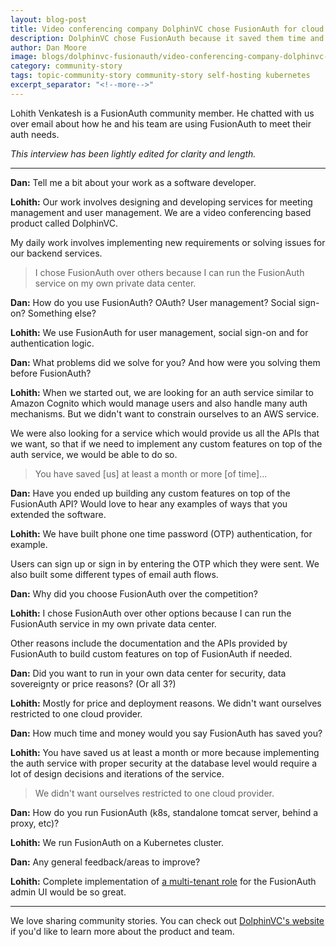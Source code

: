 ```yaml
---
layout: blog-post
title: Video conferencing company DolphinVC chose FusionAuth for cloud independence
description: DolphinVC chose FusionAuth because it saved them time and they could run it wherever they wanted. They didn't want to be restricted to a single cloud provider.
author: Dan Moore
image: blogs/dolphinvc-fusionauth/video-conferencing-company-dolphinvc-chose-fusionauth-for-cloud-independence-header-image.png
category: community-story
tags: topic-community-story community-story self-hosting kubernetes
excerpt_separator: "<!--more-->"
---
```


Lohith Venkatesh is a FusionAuth community member. He chatted with us over email about how he and his team are using FusionAuth to meet their auth needs. 

<!--more-->

*This interview has been lightly edited for clarity and length.*

-------

**Dan:** Tell me a bit about your work as a software developer.

**Lohith:** Our work involves designing and developing services for meeting management and user management. We are a video conferencing based product called DolphinVC. 

My daily work involves implementing new requirements or solving issues for our backend services. 

> I chose FusionAuth over others because I can run the FusionAuth service on my own private data center.

**Dan:** How do you use FusionAuth? OAuth? User management? Social sign-on? Something else?

**Lohith:** We use FusionAuth for user management, social sign-on and for authentication logic.

**Dan:** What problems did we solve for you? And how were you solving them before FusionAuth?

**Lohith:** When we started out, we are looking for an auth service similar to Amazon Cognito which would manage users and also handle many auth mechanisms. But we didn't want to constrain ourselves to an AWS service. 

We were also looking for a service which would provide us all the APIs that we want, so that if we need to implement any custom features on top of the auth service, we would be able to do so.

> You have saved [us] at least a month or more [of time]...

**Dan:** Have you ended up building any custom features on top of the FusionAuth API? Would love to hear any examples of ways that you extended the software.

**Lohith:** We have built phone one time password (OTP) authentication, for example. 

Users can sign up or sign in by entering the OTP which they were sent. We also built some different types of email auth flows. 

**Dan:** Why did you choose FusionAuth over the competition?

**Lohith:** I chose FusionAuth over other options because I can run the FusionAuth service in my own private data center. 

Other reasons include the documentation and the APIs provided by FusionAuth to build custom features on top of FusionAuth if needed.

**Dan:** Did you want to run in your own data center for security, data sovereignty or price reasons? (Or all 3?)

**Lohith:** Mostly for price and deployment reasons. We didn't want ourselves restricted to one cloud provider. 

**Dan:** How much time and money would you say FusionAuth has saved you?

**Lohith:** You have saved us at least a month or more because implementing the auth service with proper security at the database level would require a lot of design decisions and iterations of the service.

> We didn't want ourselves restricted to one cloud provider. 

**Dan:** How do you run FusionAuth (k8s, standalone tomcat server, behind a proxy, etc)?

**Lohith:** We run FusionAuth on a Kubernetes cluster. 

**Dan:** Any general feedback/areas to improve?

**Lohith:** Complete implementation of [a multi-tenant role](https://github.com/FusionAuth/fusionauth-issues/issues/91) for the FusionAuth admin UI would be so great. 

-------

We love sharing community stories. You can check out [DolphinVC's website](https://meet.dolphinvc.com/) if you'd like to learn more about the product and team.
